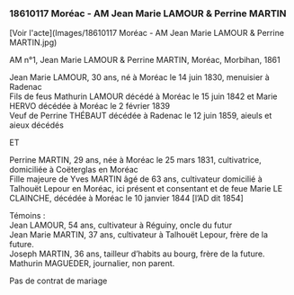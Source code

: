 ### 18610117 Moréac - AM Jean Marie LAMOUR & Perrine MARTIN

[Voir l'acte](Images/18610117 Moréac - AM Jean Marie LAMOUR & Perrine MARTIN.jpg)

AM n°1, Jean Marie LAMOUR & Perrine MARTIN, Moréac, Morbihan, 1861


Jean Marie LAMOUR, 30 ans, né à Moréac le 14 juin 1830, menuisier à Radenac  
Fils de feus Mathurin LAMOUR décédé à Moréac le 15 juin 1842 et Marie HERVO décédée à Moréac le 2 février 1839  
Veuf de Perrine THÉBAUT décédée à Radenac le 12 juin 1859, aieuls et aieux décédés

ET

Perrine MARTIN, 29 ans, née à Moréac le 25 mars 1831, cultivatrice, domiciliée à Coëterglas en Moréac  
Fille majeure de Yves MARTIN âgé de 63 ans, cultivateur domicilié à Talhouët Lepour en Moréac, ici présent et consentant et de feue Marie LE CLAINCHE, décédée à Moréac le 10 janvier 1844 [l’AD dit 1854]

Témoins :  
Jean LAMOUR, 54 ans, cultivateur à Réguiny, oncle du futur  
Jean Marie MARTIN, 37 ans, cultivateur à Talhouët Lepour, frère de la future.  
Joseph MARTIN, 36 ans, tailleur d’habits au bourg, frère de la future.  
Mathurin MAGUEDER, journalier, non parent.

Pas de contrat de mariage